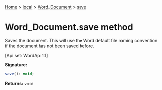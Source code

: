 [Home](./index) &gt; [local](local.md) &gt; [Word\_Document](local.word_document.md) &gt; [save](local.word_document.save.md)

# Word\_Document.save method

Saves the document. This will use the Word default file naming convention if the document has not been saved before. 

 \[Api set: WordApi 1.1\]

**Signature:**
```javascript
save(): void;
```
**Returns:** `void`

